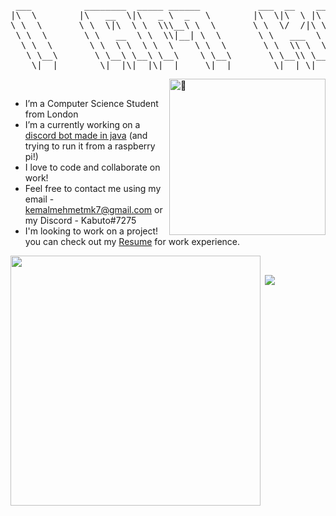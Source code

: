 

<pre>
 ___          ________  _____ ______           ___  __    ________  ________  ___  ___  _________  ________     
|\  \        |\   __  \|\   _ \  _   \        |\  \|\  \ |\   __  \|\   __  \|\  \|\  \|\___   ___\\   __  \    
\ \  \       \ \  \|\  \ \  \\\__\ \  \       \ \  \/  /|\ \  \|\  \ \  \|\ /\ \  \\\  \|___ \  \_\ \  \|\  \   
 \ \  \       \ \   __  \ \  \\|__| \  \       \ \   ___  \ \   __  \ \   __  \ \  \\\  \   \ \  \ \ \  \\\  \  
  \ \  \       \ \  \ \  \ \  \    \ \  \       \ \  \\ \  \ \  \ \  \ \  \|\  \ \  \\\  \   \ \  \ \ \  \\\  \ 
   \ \__\       \ \__\ \__\ \__\    \ \__\       \ \__\\ \__\ \__\ \__\ \_______\ \_______\   \ \__\ \ \_______\
    \|__|        \|__|\|__|\|__|     \|__|        \|__| \|__|\|__|\|__|\|_______|\|_______|    \|__|  \|_______|
</pre>
<p>&nbsp;<img align="right" width="250" alt="🦑" src="https://count.getloli.com/get/@:kabuto-mk7?theme=gelbooru"></p>

- I’m a Computer Science Student from London
- I’m a currently working on a <a href="https://github.com/kabuto-mk7/shishi-bot">discord bot made in java</a> (and trying to run it from a raspberry pi!)
- I love to code and collaborate on work!
- Feel free to contact me using my email - kemalmehmetmk7@gmail.com or my Discord - Kabuto#7275
- I'm looking to work on a project! you can check out my <a href="https://drive.google.com/file/d/1U3zUH84RrbiJQ1Ac7opHKC2ko7geSpte/view?usp=sharing">Resume</a> for work experience.


<p>&nbsp;<img align="left"  width="400" src="https://github-readme-stats.vercel.app/api?username=kabuto-mk7&theme=dark&show_icons=true"/></p>
<p>&nbsp;<img align="bottom rightt" src="https://user-images.githubusercontent.com/22963968/114021347-e3c48b80-9870-11eb-8bc8-998bf39b4d0d.png"/></p>

